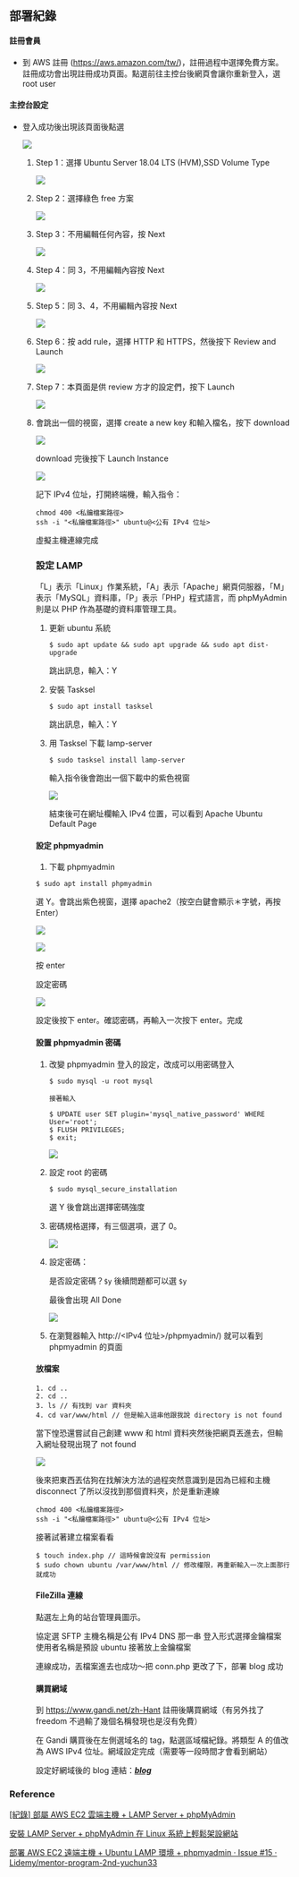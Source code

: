 ## 部署紀錄

#### 註冊會員

- 到 AWS 註冊 (https://aws.amazon.com/tw/)，註冊過程中選擇免費方案。註冊成功會出現註冊成功頁面。點選前往主控台後網頁會讓你重新登入，選 root user

#### 主控台設定

- 登入成功後出現該頁面後點選

  ![](https://github.com/lea6121/img-storage/blob/main/img/_2021-07-13_9.57.15.png?raw=true)

  1. Step 1：選擇 Ubuntu Server 18.04 LTS (HVM),SSD Volume Type

     ![](https://github.com/lea6121/img-storage/blob/main/img/_2021-07-13_9.51.30.png?raw=true)

  2. Step 2：選擇綠色 free 方案

     ![](https://github.com/lea6121/img-storage/blob/main/img/_2021-07-13_10.02.01.png?raw=true)

  3. Step 3：不用編輯任何內容，按 Next

     ![](https://github.com/lea6121/img-storage/blob/main/img/_2021-07-13_10.04.24.png?raw=true)

  4. Step 4：同 3，不用編輯內容按 Next

     ![](https://github.com/lea6121/img-storage/blob/main/img/_2021-07-13_10.07.11.png?raw=true)

  5. Step 5：同 3、4，不用編輯內容按 Next

     ![](https://github.com/lea6121/img-storage/blob/main/img/_2021-07-13_10.09.38.png?raw=true)

  6. Step 6：按 add rule，選擇 HTTP 和 HTTPS，然後按下 Review and Launch

     ![](https://github.com/lea6121/img-storage/blob/main/img/_2021-07-13_10.11.42.png?raw=true)

  7. Step 7：本頁面是供 review 方才的設定們，按下 Launch

     ![](https://github.com/lea6121/img-storage/blob/main/img/_2021-07-13_10.16.11.png?raw=true)

  8. 會跳出一個的視窗，選擇 create a new key 和輸入檔名，按下 download

     ![](https://github.com/lea6121/img-storage/blob/main/img/_2021-07-13_10.19.11.png?raw=true)

     download 完後按下 Launch Instance

     ![](https://github.com/lea6121/img-storage/blob/main/img/_2021-07-13_10.22.27.png?raw=true)

     記下 IPv4 位址，打開終端機，輸入指令：

     ```
     chmod 400 <私鑰檔案路徑>
     ssh -i "<私鑰檔案路徑>" ubuntu@<公有 IPv4 位址>
     ```

     虛擬主機連線完成

     ### 設定 LAMP

     「L」表示「Linux」作業系統，「A」表示「Apache」網頁伺服器，「M」表示「MySQL」資料庫，「P」表示「PHP」程式語言，而 phpMyAdmin 則是以 PHP 作為基礎的資料庫管理工具。

     1. 更新 ubuntu 系統

        ```
        $ sudo apt update && sudo apt upgrade && sudo apt dist-upgrade
        ```

        跳出訊息，輸入：Y

     2. 安裝 Tasksel

        ```
        $ sudo apt install tasksel
        ```

        跳出訊息，輸入：Y

     3. 用 Tasksel 下載 lamp-server

        ```
        $ sudo tasksel install lamp-server
        ```

        輸入指令後會跑出一個下載中的紫色視窗

        ![](https://github.com/lea6121/img-storage/blob/main/img/_2021-07-13_10.50.20.png?raw=true)

        結束後可在網址欄輸入 IPv4 位置，可以看到 Apache Ubuntu Default Page

     #### 設定 phpmyadmin

     1. 下載 phpmyadmin

     ```
     $ sudo apt install phpmyadmin
     ```

     選 Y。會跳出紫色視窗，選擇 apache2（按空白鍵會顯示＊字號，再按 Enter）

     ![](https://github.com/lea6121/img-storage/blob/main/img/_2021-07-13_10.57.20.png?raw=true)

     ![](https://github.com/lea6121/img-storage/blob/main/img/_2021-07-13_10.58.44.png?raw=true)

     按 enter

     設定密碼

     ![](https://github.com/lea6121/img-storage/blob/main/img/_2021-07-13_11.02.02.png?raw=true)

     設定後按下 enter。確認密碼，再輸入一次按下 enter。完成

     #### 設置 phpmyadmin 密碼

     1. 改變 phpmyadmin 登入的設定，改成可以用密碼登入

        ```
        $ sudo mysql -u root mysql

        接著輸入

        $ UPDATE user SET plugin='mysql_native_password' WHERE User='root';
        $ FLUSH PRIVILEGES;
        $ exit;
        ```

        ![](https://github.com/lea6121/img-storage/blob/main/img/_2021-07-13_11.11.28.png?raw=true)

     2. 設定 root 的密碼

        ```
        $ sudo mysql_secure_installation
        ```

        選 Y 後會跳出選擇密碼強度

     3. 密碼規格選擇，有三個選項，選了 0。

        ![](https://github.com/lea6121/img-storage/blob/main/img/_2021-07-13_11.11.28.png?raw=true)

     4. 設定密碼：

        是否設定密碼？`$y`
        後續問題都可以選 `$y`

        最後會出現 All Done

        ![](https://github.com/lea6121/img-storage/blob/main/img/_2021-07-13_11.07.34.png?raw=true)

     5. 在瀏覽器輸入 http://<IPv4 位址>/phpmyadmin/) 就可以看到 phpmyadmin 的頁面

     #### 放檔案

     ```
     1. cd ..
     2. cd ..
     3. ls // 有找到 var 資料夾
     4. cd var/www/html // 但是輸入這串他跟我說 directory is not found
     ```

     當下惶恐還嘗試自己創建 www 和 html 資料夾然後把網頁丟進去，但輸入網址發現出現了 not found

     ![](https://github.com/lea6121/img-storage/blob/main/img/_2021-07-13_3.23.22.png?raw=true)

     後來把東西丟估狗在找解決方法的過程突然意識到是因為已經和主機 disconnect 了所以沒找到那個資料夾，於是重新連線

     ```
     chmod 400 <私鑰檔案路徑>
     ssh -i "<私鑰檔案路徑>" ubuntu@<公有 IPv4 位址>
     ```

     接著試著建立檔案看看

     ```
     $ touch index.php // 這時候會說沒有 permission
     $ sudo chown ubuntu /var/www/html // 修改權限，再重新輸入一次上面那行就成功
     ```

     #### FileZilla 連線

     點選左上角的站台管理員圖示。

     協定選 SFTP
     主機名稱是公有 IPv4 DNS 那一串
     登入形式選擇金鑰檔案
     使用者名稱是預設 ubuntu
     接著放上金鑰檔案

     連線成功，丟檔案進去也成功～把 conn.php 更改了下，部署 blog 成功

     #### 購買網域

     到 https://www.gandi.net/zh-Hant 註冊後購買網域（有另外找了 freedom 不過輸了幾個名稱發現也是沒有免費）

     在 Gandi 購買後在左側選域名的 tag，點選區域檔紀錄。將類型 A 的值改為 AWS IPv4 位址。網域設定完成（需要等一段時間才會看到網站）

     設定好網域後的 blog 連結：**_[blog](http://atms.website/blog/)_**

### Reference

[[紀錄] 部屬 AWS EC2 雲端主機 + LAMP Server + phpMyAdmin](https://mtr04-note.coderbridge.io/2020/09/15/-%E7%B4%80%E9%8C%84-%08-%E9%83%A8%E5%B1%AC-aws-ec2-%E9%9B%B2%E7%AB%AF%E4%B8%BB%E6%A9%9F-/)

[安裝 LAMP Server + phpMyAdmin 在 Linux 系統上輕鬆架設網站](https://magiclen.org/lamp/)

[部署 AWS EC2 遠端主機 + Ubuntu LAMP 環境 + phpmyadmin · Issue #15 · Lidemy/mentor-program-2nd-yuchun33](https://github.com/Lidemy/mentor-program-2nd-yuchun33/issues/15)
